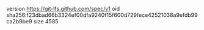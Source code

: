 version https://git-lfs.github.com/spec/v1
oid sha256:f23dbad66b3324ef00dfa9240f15f600d729fece42521038a9efdb99ca2b9be9
size 4585
